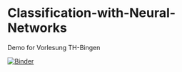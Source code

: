 # Classification-with-Neural-Networks
Demo for Vorlesung TH-Bingen

[![Binder](https://mybinder.org/badge_logo.svg)](https://mybinder.org/v2/gh/cschroth2/Classification-with-Neural-Networks/main)
